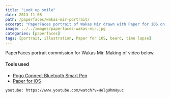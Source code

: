 ```yaml
---
title: "Look up smile"
date: 2013-11-08
path: /paperfaces/wakas-mir-portrait/
excerpt: "PaperFaces portrait of Wakas Mir drawn with Paper for iOS on an iPad."
image: ../../images/paperfaces-wakas-mir.jpg
categories: [paperfaces]
tags: [portrait, illustration, Paper for iOS, beard, time lapse]
---
```


PaperFaces portrait commission for Wakas Mir. Making of video below.

#### Tools used

- [Pogo Connect Bluetooth Smart Pen](https://www.amazon.com/gp/product/B009K448L4/ref=as_li_ss_tl?ie=UTF8&camp=1789&creative=390957&creativeASIN=B009K448L4&linkCode=as2&tag=mademist-20)
- [Paper for iOS](https://paper.bywetransfer.com/)

`youtube: https://www.youtube.com/watch?v=Helg9hmHyuc`
